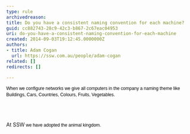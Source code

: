```yaml
---
type: rule
archivedreason: 
title: Do you have a consistent naming convention for each machine?
guid: cc882743-28c9-42c3-b867-2c67eac04953
uri: do-you-have-a-consistent-naming-convention-for-each-machine
created: 2014-09-03T19:12:45.0000000Z
authors:
- title: Adam Cogan
  url: https://ssw.com.au/people/adam-cogan
related: []
redirects: []

---
```



<p><span style="color&#58;#000000;font-family&#58;verdana, sans-serif;font-size&#58;12px;line-height&#58;16.7999992370605px;">When we configure networks we give all computers in the company a naming theme like Buildings, Cars, Countries, Colours, Fruits, Vegetables.&#160;</span><br></p>
<br><excerpt class='endintro'></excerpt><br>
<p>At SSW<span style="color&#58;#000000;font-family&#58;verdana, sans-serif;font-size&#58;12px;line-height&#58;16.7999992370605px;">&#160;we have adopted the animal kingdom.</span><span style="line-height&#58;20.7999992370605px;">​</span>​</p>



